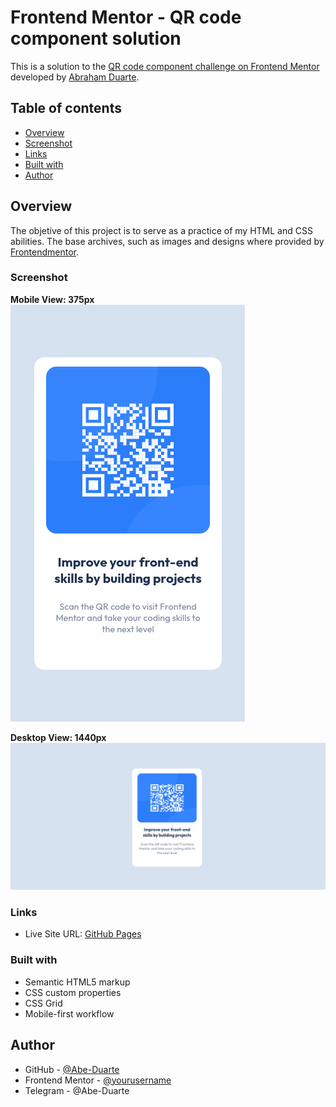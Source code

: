 # Frontend Mentor - QR code component solution

This is a solution to the [QR code component challenge on Frontend Mentor](https://www.frontendmentor.io/challenges/qr-code-component-iux_sIO_H) developed by [Abraham Duarte](https://github.com/Abe-Duarte).

## Table of contents

- [Overview](#overview)
- [Screenshot](#screenshot)
- [Links](#links)
- [Built with](#built-with)
- [Author](#author)

## Overview
The objetive of this project is to serve as a practice of my HTML and CSS abilities. The base archives, such as images and designs where provided by [Frontendmentor](https://frontendmentor.io/).

### Screenshot
<b>Mobile View: 375px</b>
![](./screenshots/375px-width.png)

<b>Desktop View: 1440px</b>
![](./screenshots/1440px-width.png)

### Links
- Live Site URL: [GitHub Pages](https://abe-duarte.github.io/QR-Code-Component/)

### Built with

- Semantic HTML5 markup
- CSS custom properties
- CSS Grid
- Mobile-first workflow

## Author

- GitHub - [@Abe-Duarte](https://www.github.com/Abe-Duarte)
- Frontend Mentor - [@yourusername](https://www.frontendmentor.io/profile/Abe-Duarte)
- Telegram - @Abe-Duarte
